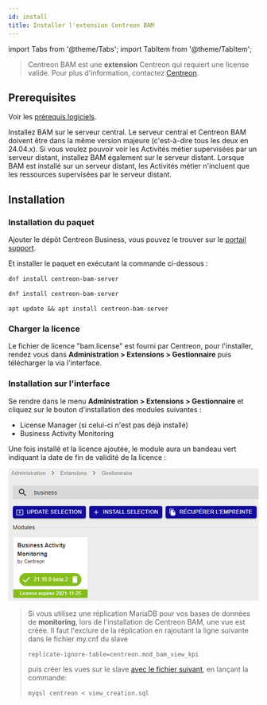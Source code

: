```yaml
---
id: install
title: Installer l'extension Centreon BAM
---
```


import Tabs from '@theme/Tabs';
import TabItem from '@theme/TabItem';

> Centreon BAM est une **extension** Centreon qui requiert une license
> valide. Pour plus d'information, contactez
> [Centreon](mailto:sales@centreon.com).

## Prerequisites

Voir les [prérequis logiciels](../installation/prerequisites.md#logiciels).

Installez BAM sur le serveur central.
Le serveur central et Centreon BAM doivent être dans la même version majeure (c'est-à-dire tous les deux en 24.04.x).
Si vous voulez pouvoir voir les Activités métier supervisées par un serveur distant, installez BAM également sur le serveur distant. Lorsque BAM est installé sur un serveur distant, les Activités métier n'incluent que les ressources supervisées par le serveur distant.

## Installation

### Installation du paquet

Ajouter le dépôt Centreon Business, vous pouvez le trouver sur le 
[portail support](https://support.centreon.com/hc/fr/categories/10341239833105-D%C3%A9p%C3%B4ts).

Et installer le paquet en exécutant la commande ci-dessous :

<Tabs groupId="sync">
<TabItem value="Alma / RHEL / Oracle Linux 8" label="Alma / RHEL / Oracle Linux 8">

``` shell
dnf install centreon-bam-server
```

</TabItem>
<TabItem value="Alma / RHEL / Oracle Linux 9" label="Alma / RHEL / Oracle Linux 9">

``` shell
dnf install centreon-bam-server
```

</TabItem>
<TabItem value="Debian 11 & 12" label="Debian 11 & 12">

```shell
apt update && apt install centreon-bam-server
```

</TabItem>

</Tabs>

### Charger la licence

Le fichier de licence "bam.license" est fourni par Centreon, pour
l'installer, rendez vous dans **Administration > Extensions > Gestionnaire** puis
télécharger la via l'interface.

### Installation sur l'interface

Se rendre dans le menu **Administration > Extensions > Gestionnaire** et cliquez
sur le bouton d'installation des modules suivantes :

- License Manager (si celui-ci n'est pas déjà installé)
- Business Activity Monitoring

Une fois installé et la licence ajoutée, le module aura un bandeau vert
indiquant la date de fin de validité de la licence :

![image](../assets/service-mapping/installation/install-web-step-2.png)

> Si vous utilisez une réplication MariaDB pour vos bases de données de
> **monitoring**, lors de l'installation de Centreon BAM, une vue est
> créée. Il faut l'exclure de la réplication en rajoutant la ligne
> suivante dans le fichier my.cnf du slave
>
> ``` text
> replicate-ignore-table=centreon.mod_bam_view_kpi
> ```
>
> puis créer les vues sur le slave [avec le fichier suivant](view_creation.sql), en lançant la commande:
>
> ``` shell
> myqsl centreon < view_creation.sql
> ```
